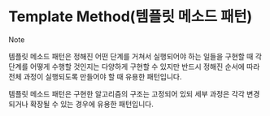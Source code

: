 # Template Method(템플릿 메소드 패턴)
> [!NOTE]
> 템플릿 메소드 패턴은 정해진 어떤 단계를 거쳐서 실행되어야 하는 일들을 구현할 때
> 각 단계를 어떻게 수행할 것인지는 다양하게 구현할 수 있지만 반드시 정해진 순서에 따라
> 전체 과정이 실행되도록 만들어야 할 때 유용한 패턴입니다.  
>   
> 템플릿 메소드 패턴은 구현한 알고리즘의 구조는 고정되어 있되 세부 과정은 각각 변경되거나
> 확장될 수 있는 경우에 유용한 패턴입니다.
